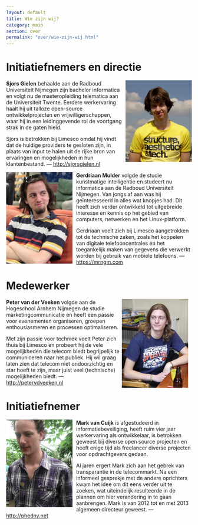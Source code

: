 ```yaml
---
layout: default
title: Wie zijn wij?
category: main
section: over
permalink: "over/wie-zijn-wij.html"
---
```

<div class="panel panel-primary">
  <div class="panel-heading">
    <h1>Initiatiefnemers en directie</h1>
  </div>
  <div class="panel-body">
    <div style="float: right; margin-left: 10px"><img src="../img/SjorsGielen.png" style="width: 180px; height: 221px;"></div>
    <p><strong>Sjors Gielen</strong> behaalde aan de Radboud Universiteit Nijmegen
    zijn bachelor informatica en volgt nu de masteropleiding telematica aan de
    Universiteit Twente. Eerdere werkervaring haalt hij uit talloze open-source
    ontwikkelprojecten en vrijwilligerschappen, waar hij in een leidinggevende rol
    de voortgang strak in de gaten hield.</p>
    <p>Sjors is betrokken bij Limesco omdat hij vindt dat de huidige providers te
    gesloten zijn, in plaats van input te halen uit de rijke bron van ervaringen en
    mogelijkheden in hun klantenbestand.
    — <a href="http://sjorsgielen.nl">http://sjorsgielen.nl</a></p>
  </div>
  <div class="panel-body">
    <div style="float: left; margin-right: 10px"><img src="../img/GerdriaanMulder.jpg" style="width: 180px; height:248px;"></div>
    <p><strong>Gerdriaan Mulder</strong> volgde de studie kunstmatige intelligentie
    en studeert nu informatica aan de Radboud Universiteit Nijmegen. Van jongs af
    aan was hij ge&iuml;nteresseerd in alles wat knopjes had. Dit heeft zich verder
    ontwikkeld tot uitgebreide interesse en kennis op het gebied van computers,
    netwerken en het Linux-platform.</p>
    <p>Gerdriaan voelt zich bij Limesco aangetrokken tot de technische zaken, zoals
    het koppelen van digitale telefooncentrales en het toegankelijk maken van
    gegevens die verwerkt worden bij gebruik van mobiele telefoons.
    — <a href="https://mrngm.com">https://mrngm.com</a></p>
  </div>
</div>

<div class="panel panel-primary">
  <div class="panel-heading">
    <h1>Medewerker</h1>
  </div>
  <div class="panel-body">
    <div style="float: right; margin-right: 10px"><img src="../img/PetervanderVeeken.png" style="width: 180px; height: 241px;"></div>
    <p><strong>Peter van der Veeken</strong> volgde aan de Hogeschool Arnhem Nijmegen de studie marketingcommunicatie en heeft een passie voor evenementen organiseren, groepen enthousiasmeren en processen optimaliseren.</p><p>Met zijn passie voor techniek voelt Peter zich thuis bij Limesco en probeert hij de vele mogelijkheden die telecom biedt begrijpelijk te communiceren naar het publiek. Hij wil graag laten zien dat telecom niet ondoorzichtig en star hoeft te zijn, maar juist veel (technische) mogelijkheden biedt. — <a href="http://petervdveeken.nl">http://petervdveeken.nl</a></p>
  </div>
</div>

<div class="panel panel-primary">
  <div class="panel-heading">
    <h1>Initiatiefnemer</h1>
  </div>
  <div class="panel-body">
    <div style="float: left; margin-right: 10px"><img src="../img/MarkVanCuijk.png" style="width: 180px; height: 237px;"></div>
    <p><strong>Mark van Cuijk</strong> is afgestudeerd in informatiebeveiliging,
    heeft ruim vier jaar werkervaring als ontwikkelaar, is betrokken geweest bij
    diverse open source projecten en heeft enige tijd als freelancer diverse
    projecten voor opdrachtgevers gedaan.</p>
    <p>Al jaren ergert Mark zich aan het gebrek van transparantie in de
    telecommarkt. Na een informeel gesprekje met de andere oprichters kwam het idee
    om dit eens verder uit te zoeken, wat uiteindelijk resulteerde in de plannen om
    hier verandering in te gaan aanbrengen. Mark is van 2012 tot en met 2013
    algemeen directeur geweest.
    — <a href="http://phedny.net">http://phedny.net</a></p>
  </div>
</div>
